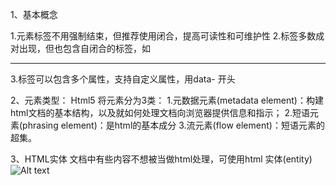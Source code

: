 
1、基本概念

1.元素标签不用强制结束，但推荐使用闭合，提高可读性和可维护性
2.标签多数成对出现，但也包含自闭合的标签，如<hr />
3.标签可以包含多个属性，支持自定义属性，用data- 开头

2、元素类型：
Html5 将元素分为3类：
1.元数据元素(metadata element)：构建html文档的基本结构，以及就如何处理文档向浏览器提供信息和指示；
2.短语元素(phrasing element)：是html的基本成分
3.流元素(flow element)：短语元素的超集。

3、HTML实体
文档中有些内容不想被当做html处理，可使用html 实体(entity) 
![Alt text](/path/to/img.jpg)
